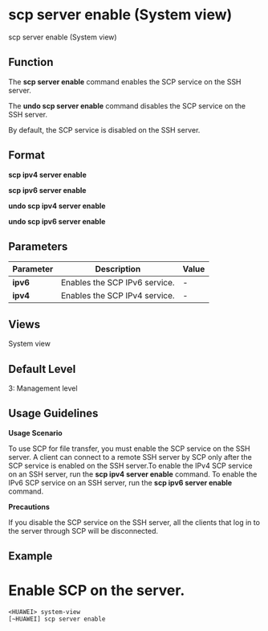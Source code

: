 scp server enable (System view)
===============================

scp server enable (System view)

Function
--------



The **scp server enable** command enables the SCP service on the SSH server.

The **undo scp server enable** command disables the SCP service on the SSH server.



By default, the SCP service is disabled on the SSH server.


Format
------

**scp ipv4 server enable**

**scp ipv6 server enable**

**undo scp ipv4 server enable**

**undo scp ipv6 server enable**


Parameters
----------

| Parameter | Description | Value |
| --- | --- | --- |
| **ipv6** | Enables the SCP IPv6 service. | - |
| **ipv4** | Enables the SCP IPv4 service. | - |



Views
-----

System view


Default Level
-------------

3: Management level


Usage Guidelines
----------------

**Usage Scenario**



To use SCP for file transfer, you must enable the SCP service on the SSH server. A client can connect to a remote SSH server by SCP only after the SCP service is enabled on the SSH server.To enable the IPv4 SCP service on an SSH server, run the **scp ipv4 server enable** command. To enable the IPv6 SCP service on an SSH server, run the **scp ipv6 server enable** command.



**Precautions**

If you disable the SCP service on the SSH server, all the clients that log in to the server through SCP will be disconnected.


Example
-------

# Enable SCP on the server.
```
<HUAWEI> system-view
[~HUAWEI] scp server enable

```